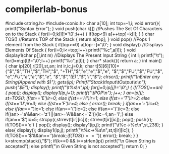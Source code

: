# compilerlab-bonus
 #include<string.h>
    #include<conio.h>
    char a[10];
    int top=-1,i;
    void error(){
    printf("Syntax Error");
    }
    void push(char k[]) //Pushes The Set Of Characters on to the Stack
    {
      for(i=0;k[i]!='\0';i++)
      {
        if(top<9)
        a[++top]=k[i];
      }
    }
    char TOS()        //Returns TOP of the Stack
    {
      return a[top];
    }
    void pop()       //Pops 1 element from the Stack
    {
      if(top>=0)
        a[top--]='\0';
    }
    void display()  //Displays Elements Of Stack
    {
      for(i=0;i<=top;i++)
        printf("%c",a[i]);
    }
    void display1(char p[],int m) //Displays The Present Input String
    {
      int l;
      printf("\t");
      for(l=m;p[l]!='\0';l++)
        printf("%c",p[l]);
    }
    char* stack(){
    return a;
    }
    int main()
    {
      char ip[20],r[20],st,an;
      int ir,ic,j=0,k;
      char t[5][6][10]={"$","$","TH","$","TH","$",
    		   "+TH","$","e","e","$","e",
    		   "$","$","FU","$","FU","$",
    		   "e","*FU","e","e","$","e",
    		   "$","$","(E)","$","i","$"};
      clrscr();
      printf("\nEnter any String(Append with $)");
      gets(ip);
      Printf("Stack\tInput\tOutput\n\n");
      push("$E");
      display();
      printf("\t%s\n",ip);
      for(j=0;ip[j]!='\0';)
      {
      if(TOS()==an)
          {
    	pop();
    	display();
    	display1(ip,j+1);
    	printf("\tPOP\n");
    	j++;
          }
        an=ip[j];
        st=TOS();
          if(st=='E')ir=0;
          else if(st=='H')ir=1;
          else if(st=='T')ir=2;
          else if(st=='U')ir=3;
          else if(st=='F')ir=4;
          else {
    	    error();
    	    break;
    	    }
          if(an=='+')ic=0;
          else if(an=='*')ic=1;
          else if(an=='(')ic=2;
          else if(an==')')ic=3;
          else if((an>='a'&&an<='z')||(an>='A'&&an<='Z')){ic=4;an='i';}
          else if(an=='$')ic=5;
          strcpy(r,strrev(t[ir][ic]));
          strrev(t[ir][ic]);
          pop();
          push(r);
          if(TOS()=='e')
          {
    	pop();
    	display();
    	display1(ip,j);
    	printf("\t%c->%c\n",st,238);
          }
          else{
          display();
          display1(ip,j);
          printf("\t%c->%s\n",st,t[ir][ic]);
          }
          if(TOS()=='$'&&an=='$')
          break;
          if(TOS()=='$'){
    	error();
    	break;
    	}
          }
          k=strcmp(stack(),"$");
          if(k==0 && i==strlen(ip))
        printf("\n Given String is accepted");
        else
        printf("\n Given String is not accepted");
      return 0;
    }

